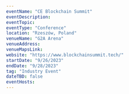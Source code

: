 ```yaml
---
eventName: "CE Blockchain Summit"
eventDescription: 
eventTopic: 
eventType: "Conference"
location: "Rzeszów, Poland"
venueName: "G2A Arena"
venueAddress: 
venueMapsLink: 
website: "https://www.blockchainsummit.tech/"
startDate: "9/26/2023"
endDate: "9/28/2023"
tag: "Industry Event"
dateTBD: false
eventHosts:
---
```

